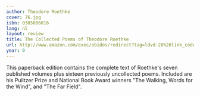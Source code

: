 ```yaml
---
author: Theodore Roethke
cover: 76.jpg
isbn: 0385086016
lang: nl
layout: review
title: The Collected Poems of Theodore Roethke
url: http://www.amazon.com/exec/obidos/redirect?tag=ldvd-20%26link_code=xm2%26camp=2025%26creative=165953%26path=http://www.amazon.com/gp/redirect.html%253fASIN=0385086016%2526tag=ldvd-20%2526lcode=xm2%2526cID=2025%2526ccmID=165953%2526location=/o/ASIN/0385086016%25253FSubscriptionId=0VJDVJ14KM0P0VXDCQ82
year: 0
---
```


This paperback edition contains the complete text of Roethke's seven published volumes plus sixteen previously uncollected poems. Included are his Pulitzer Prize and National Book Award winners "The Walking, Words for the Wind", and "The Far Field".

